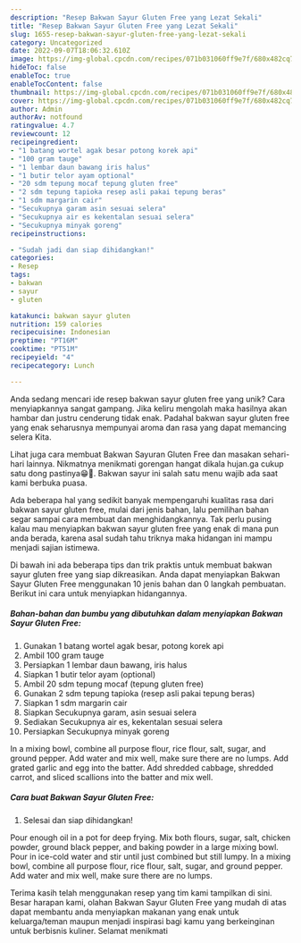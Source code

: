 ```yaml
---
description: "Resep Bakwan Sayur Gluten Free yang Lezat Sekali"
title: "Resep Bakwan Sayur Gluten Free yang Lezat Sekali"
slug: 1655-resep-bakwan-sayur-gluten-free-yang-lezat-sekali
category: Uncategorized
date: 2022-09-07T18:06:32.610Z
image: https://img-global.cpcdn.com/recipes/071b031060ff9e7f/680x482cq70/bakwan-sayur-gluten-free-foto-resep-utama.jpg
hideToc: false
enableToc: true
enableTocContent: false
thumbnail: https://img-global.cpcdn.com/recipes/071b031060ff9e7f/680x482cq70/bakwan-sayur-gluten-free-foto-resep-utama.jpg
cover: https://img-global.cpcdn.com/recipes/071b031060ff9e7f/680x482cq70/bakwan-sayur-gluten-free-foto-resep-utama.jpg
author: Admin
authorAv: notfound
ratingvalue: 4.7
reviewcount: 12
recipeingredient:
- "1 batang wortel agak besar potong korek api"
- "100 gram tauge"
- "1 lembar daun bawang iris halus"
- "1 butir telor ayam optional"
- "20 sdm tepung mocaf tepung gluten free"
- "2 sdm tepung tapioka resep asli pakai tepung beras"
- "1 sdm margarin cair"
- "Secukupnya garam asin sesuai selera"
- "Secukupnya air es kekentalan sesuai selera"
- "Secukupnya minyak goreng"
recipeinstructions:

- "Sudah jadi dan siap dihidangkan!"
categories:
- Resep
tags:
- bakwan
- sayur
- gluten

katakunci: bakwan sayur gluten 
nutrition: 159 calories
recipecuisine: Indonesian
preptime: "PT16M"
cooktime: "PT51M"
recipeyield: "4"
recipecategory: Lunch

---
```





Anda sedang mencari ide resep bakwan sayur gluten free yang unik? Cara menyiapkannya sangat gampang. Jika keliru mengolah maka hasilnya akan hambar dan justru cenderung tidak enak. Padahal bakwan sayur gluten free yang enak seharusnya mempunyai aroma dan rasa yang dapat memancing selera Kita.





Lihat juga cara membuat Bakwan Sayuran Gluten Free dan masakan sehari-hari lainnya. Nikmatnya menikmati gorengan hangat dikala hujan.ga cukup satu dong pastinya😁🤭. Bakwan sayur ini salah satu menu wajib ada saat kami berbuka puasa.

Ada beberapa hal yang sedikit banyak mempengaruhi kualitas rasa dari bakwan sayur gluten free, mulai dari jenis bahan, lalu pemilihan bahan segar sampai cara membuat dan menghidangkannya. Tak perlu pusing kalau mau menyiapkan bakwan sayur gluten free yang enak di mana pun anda berada, karena asal sudah tahu triknya maka hidangan ini mampu menjadi sajian istimewa.






Di bawah ini ada beberapa tips dan trik praktis untuk membuat bakwan sayur gluten free yang siap dikreasikan. Anda dapat menyiapkan Bakwan Sayur Gluten Free menggunakan 10 jenis bahan dan 0 langkah pembuatan. Berikut ini cara untuk menyiapkan hidangannya.

<!--inarticleads1-->

##### Bahan-bahan dan bumbu yang dibutuhkan dalam menyiapkan Bakwan Sayur Gluten Free:

1. Gunakan 1 batang wortel agak besar, potong korek api
1. Ambil 100 gram tauge
1. Persiapkan 1 lembar daun bawang, iris halus
1. Siapkan 1 butir telor ayam (optional)
1. Ambil 20 sdm tepung mocaf (tepung gluten free)
1. Gunakan 2 sdm tepung tapioka (resep asli pakai tepung beras)
1. Siapkan 1 sdm margarin cair
1. Siapkan Secukupnya garam, asin sesuai selera
1. Sediakan Secukupnya air es, kekentalan sesuai selera
1. Persiapkan Secukupnya minyak goreng


In a mixing bowl, combine all purpose flour, rice flour, salt, sugar, and ground pepper. Add water and mix well, make sure there are no lumps. Add grated garlic and egg into the batter. Add shredded cabbage, shredded carrot, and sliced scallions into the batter and mix well. 

<!--inarticleads2-->

##### Cara buat Bakwan Sayur Gluten Free:


1. Selesai dan siap dihidangkan!

Pour enough oil in a pot for deep frying. Mix both flours, sugar, salt, chicken powder, ground black pepper, and baking powder in a large mixing bowl. Pour in ice-cold water and stir until just combined but still lumpy. In a mixing bowl, combine all purpose flour, rice flour, salt, sugar, and ground pepper. Add water and mix well, make sure there are no lumps. 

Terima kasih telah menggunakan resep yang tim kami tampilkan di sini. Besar harapan kami, olahan Bakwan Sayur Gluten Free yang mudah di atas dapat membantu anda menyiapkan makanan yang enak untuk keluarga/teman maupun menjadi inspirasi bagi kamu yang berkeinginan untuk berbisnis kuliner. Selamat menikmati
